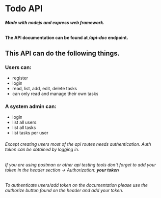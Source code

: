 # Todo API
###### **Made with nodejs and express web framework.**

#### The API documentation can be found at */api-doc* endpoint. 

## This API can do the following things.
### Users can:
- register
- login
- read, list, add, edit, delete tasks
- can only read and manage their own tasks

### A system admin can:
- login
- list all users
- list all tasks
- list tasks per user


###### Except creating users most of the api routes needs authentication. Auth token can be obtained by logging in.
###### If you are using postman or other api testing tools don't forget to add your token in the header section -> *Authorization:* **your token**
###### To authenticate users/add token on the documentation please use the authorize button found on the header and add your token.

